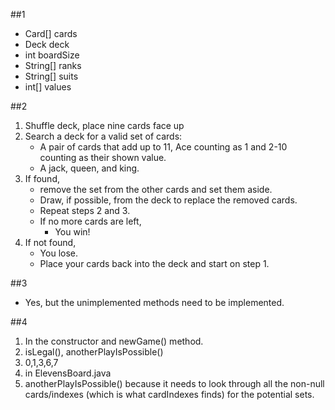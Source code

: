 ##1
- Card[] cards
- Deck deck
- int boardSize
- String[] ranks
- String[] suits
- int[] values

##2
1. Shuffle deck, place nine cards face up
2. Search a deck for a valid set of cards:
    - A pair of cards that add up to 11, Ace counting as 1 and 2-10 counting as their shown value.
    - A jack, queen, and king.
3. If found,
    - remove the set from the other cards and set them aside.
    - Draw, if possible, from the deck to replace the removed cards.
    - Repeat steps 2 and 3.
    - If no more cards are left,
        - You win!
3. If not found,
    - You lose.
    - Place your cards back into the deck and start on step 1.

##3
- Yes, but the unimplemented methods need to be implemented.

##4
1. In the constructor and newGame() method.
2. isLegal(), anotherPlayIsPossible()
3. 0,1,3,6,7
4. in ElevensBoard.java
5. anotherPlayIsPossible() because it needs to look through all the non-null cards/indexes (which is what cardIndexes finds) for the potential sets.
